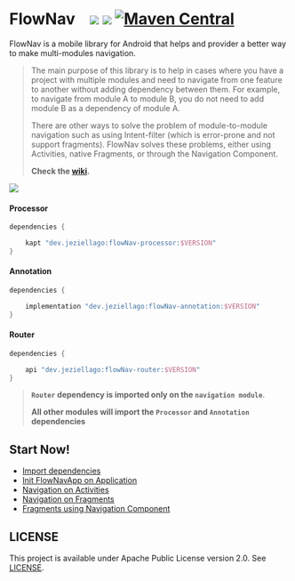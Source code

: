 # FlowNav &nbsp;&nbsp; [![](https://androidweekly.net/issues/issue-397/badge)](https://androidweekly.net/issues/issue-397) ![](https://github.com/jeziellago/FlowNav/workflows/CI/badge.svg?branch=master) [![Maven Central](https://img.shields.io/maven-central/v/dev.jeziellago/flownav-annotation.svg?label=Maven%20Central)](https://search.maven.org/search?q=g:%22dev.jeziellago%22%20AND%20a:%22flownav-annotation%22)

FlowNav is a mobile library for Android that helps and provider a better way to make multi-modules navigation.

>The main purpose of this library is to help in cases where you have a project with multiple modules and need to navigate from one feature to another without adding dependency between them. For example, to navigate from module A to module B, you do not need to add module B as a dependency of module A.
>
>There are other ways to solve the problem of module-to-module navigation such as using Intent-filter (which is error-prone and not support fragments). FlowNav solves these problems, either using Activities, native Fragments, or through the Navigation Component.
>
>**Check the [wiki](https://github.com/jeziellago/FlowNav/wiki).**

![](https://github.com/jeziellago/FlowNav/blob/master/sample/flownav.png)

#### Processor

```groovy
dependencies {

    kapt "dev.jeziellago:flowNav-processor:$VERSION"
}
```

#### Annotation

```groovy
dependencies {

    implementation "dev.jeziellago:flowNav-annotation:$VERSION"
}
```

#### Router

```groovy
dependencies {

    api "dev.jeziellago:flowNav-router:$VERSION"
}
```

>**`Router` dependency is imported only on the `navigation module`**.
>
>**All other modules will import the `Processor` and `Annotation` dependencies**

## Start Now!
* [Import dependencies](https://github.com/jeziellago/FlowNav/wiki/Setup-Dependencies)
* [Init FlowNavApp on Application](https://github.com/jeziellago/FlowNav/wiki/Start-FlowNav)
* [Navigation on Activities](https://github.com/jeziellago/FlowNav/wiki/Navigation-on-Activities)
* [Navigation on Fragments](https://github.com/jeziellago/FlowNav/wiki/Navigation-on-Fragments)
* [Fragments using Navigation Component](https://github.com/jeziellago/FlowNav/wiki/Fragments-using-Navigation-Component)


## LICENSE

This project is available under Apache Public License version 2.0. See [LICENSE](LICENSE.md).
